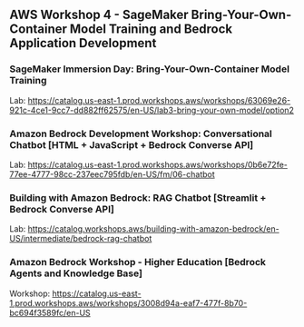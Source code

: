 ## AWS Workshop 4 - SageMaker Bring-Your-Own-Container Model Training and Bedrock Application Development

### SageMaker Immersion Day: Bring-Your-Own-Container Model Training

Lab: https://catalog.us-east-1.prod.workshops.aws/workshops/63069e26-921c-4ce1-9cc7-dd882ff62575/en-US/lab3-bring-your-own-model/option2

### Amazon Bedrock Development Workshop: Conversational Chatbot [HTML + JavaScript + Bedrock Converse API]

Lab: https://catalog.us-east-1.prod.workshops.aws/workshops/0b6e72fe-77ee-4777-98cc-237eec795fdb/en-US/fm/06-chatbot

### Building with Amazon Bedrock: RAG Chatbot [Streamlit + Bedrock Converse API]

Lab: https://catalog.workshops.aws/building-with-amazon-bedrock/en-US/intermediate/bedrock-rag-chatbot

### Amazon Bedrock Workshop - Higher Education [Bedrock Agents and Knowledge Base]

Workshop: https://catalog.us-east-1.prod.workshops.aws/workshops/3008d94a-eaf7-477f-8b70-bc694f3589fc/en-US
